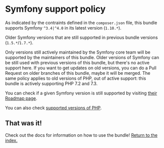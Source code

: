 Symfony support policy
======================

As indicated by the contraints defined in the `composer.json` file, this bundle
supports Symfony `^3.4|^4.0` in its latest version (`1.10.*`).

Older Symfony versions that are still supported in previous bundle versions (`1.5.*`/`1.7.*`).

Only versions still actively maintained by the Symfony core team will be supported by
the maintainers of this bundle. Older versions of Symfony can be still used with previous
versions of this bundle, but there's no active support here.
If you want to get updates on old versions, you can do a Pull Request on older branches
of this bundle, maybe it will be merged.
The same policy applies to old versions of PHP, out of active support: this bundle is actively
supporting PHP 7.2 and 7.3.

You can check if a given Symfony version is still supported by visiting [their
Roadmap page](//symfony.com/roadmap).

You can also check [supported versions of PHP](//php.net/supported-versions.php).

## That was it!

Check out the docs for information on how to use the bundle! [Return to the
index.](index.md)
